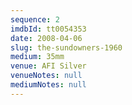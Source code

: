 ```yaml
---
sequence: 2
imdbId: tt0054353
date: 2008-04-06
slug: the-sundowners-1960
medium: 35mm
venue: AFI Silver
venueNotes: null
mediumNotes: null
---
```

